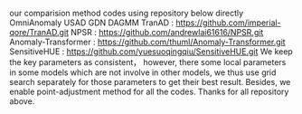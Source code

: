 our comparision method codes using repository below directly
OmniAnomaly USAD GDN DAGMM TranAD : https://github.com/imperial-qore/TranAD.git
NPSR : https://github.com/andrewlai61616/NPSR.git
Anomaly-Transformer : https://github.com/thuml/Anomaly-Transformer.git
SensitiveHUE : https://github.com/yuesuoqingqiu/SensitiveHUE.git
We keep the key parameters as consistent， however, there some local parameters in some models which are not involve in other models, we thus use grid search separately for those parameters to get their best result. Besides, we enable point-adjustment method for all the codes.
Thanks for all repository above.